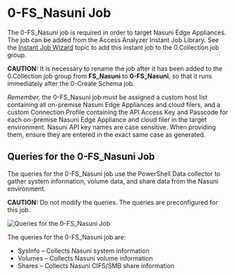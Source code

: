# 0-FS\_Nasuni Job

The 0-FS\_Nasuni job is required in order to target Nasuni Edge Appliances. The job can be added from the Access Analyzer Instant Job Library. See the [Instant Job Wizard](/docs/accessanalyzer/accessanalyzer/enterpriseauditor/admin/jobs/instantjobs/overview.md) topic to add this instant job to the 0.Collection job group.

__CAUTION:__ It is necessary to rename the job after it has been added to the 0.Collection job group from __FS\_Nasuni__ to __0-FS\_Nasuni__, so that it runs immediately after the 0-Create Schema job.

_Remember,_ the 0-FS\_Nasuni job must be assigned a custom host list containing all on-premise Nasuni Edge Appliances and cloud filers, and a custom Connection Profile containing the API Access Key and Passcode for each on-premise Nasuni Edge Appliance and cloud filer in the target environment. Nasuni API key names are case sensitive. When providing them, ensure they are entered in the exact same case as generated.

## Queries for the 0-FS\_Nasuni Job

The queries for the 0-FS\_Nasuni job use the PowerShell Data collector to gather system information, volume data, and share data from the Nasuni environment.

__CAUTION:__ Do not modify the queries. The queries are preconfigured for this job.

![Queries for the 0-FS_Nasuni Job](/img/product_docs/accessanalyzer/accessanalyzer/enterpriseauditor/solutions/filesystem/collection/fsnasuniquery.png)

The queries for the 0-FS\_Nasuni job are:

- SysInfo – Collects Nasuni system information
- Volumes – Collects Nasuni volume information
- Shares – Collects Nasuni CIFS/SMB share information
